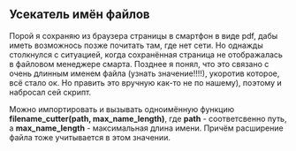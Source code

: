 ## Усекатель имён файлов

Порой я сохраняю из браузера страницы в смартфон в виде pdf, дабы иметь возможнось позже почитать там, где нет сети. Но однажды столкнулся с ситуацией, когда сохранённая страница не отображалась в файловом менеджере смарта. Позднее я понял, что это связано с очень длинным именем файла (узнать значение!!!!), укоротив которое, всё стало ок. Но править это вручную как-то не по нашему), поэтому и набросал сей скрипт.

Можно импортировать и вызывать одноимённую функцию **filename_cutter(path, max_name_length)**, где **path** - соответсвенно путь, а **max_name_length** - максимальная длина имени. Причём расширение файла тоже учитывается в этом значении.